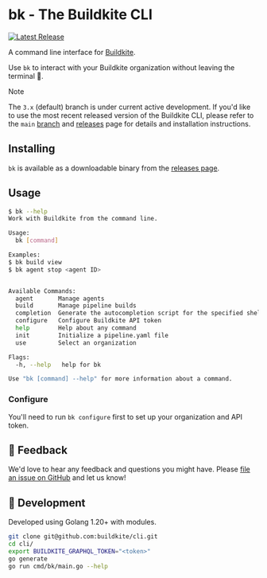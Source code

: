 # bk - The Buildkite CLI

[![Latest Release](https://img.shields.io/github/v/release/buildkite/cli?include_prereleases&sort=semver&display_name=release&logo=buildkite)](https://github.com/buildkite/cli/releases/latest)

A command line interface for [Buildkite](https://buildkite.com/).

Use `bk` to interact with your Buildkite organization without leaving the terminal 🙌.

> [!NOTE]  
> The `3.x` (default) branch is under current active development. If you'd like to use the most recent released version of the Buildkite CLI, please refer to the `main` [branch](https://github.com/buildkite/cli/tree/main) and [releases](https://github.com/buildkite/cli/releases) page for details and installation instructions.

## Installing

`bk` is available as a downloadable binary from the [releases page](https://github.com/buildkite/cli/releases).

## Usage

```sh
$ bk --help
Work with Buildkite from the command line.

Usage:
  bk [command]

Examples:
$ bk build view
$ bk agent stop <agent ID>


Available Commands:
  agent       Manage agents
  build       Manage pipeline builds
  completion  Generate the autocompletion script for the specified shell
  configure   Configure Buildkite API token
  help        Help about any command
  init        Initialize a pipeline.yaml file
  use         Select an organization

Flags:
  -h, --help   help for bk

Use "bk [command] --help" for more information about a command.
```

### Configure

You'll need to run `bk configure` first to set up your organization and API token.

## 💬 Feedback

We'd love to hear any feedback and questions you might have. Please [file an issue on GitHub](https://github.com/buildkite/cli/issues) and let us know!

## 🔨 Development

Developed using Golang 1.20+ with modules.

```bash
git clone git@github.com:buildkite/cli.git
cd cli/
export BUILDKITE_GRAPHQL_TOKEN="<token>"
go generate
go run cmd/bk/main.go --help
```
